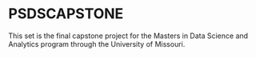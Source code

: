 # PSDSCAPSTONE
This set is the final capstone project for the Masters in Data Science and Analytics program through the University of Missouri.
